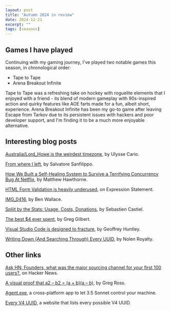```yaml
---
layout: post
title: "Autumn 2024 in review"
date: 2024-12-21
excerpt: ""
tags: [seasons]
---
```


## Games I have played

Continuing with my gaming journey, I've played two notable games this season, in chronological order:

-   Tape to Tape
-   Arena Breakout Infinite

Tape to Tape was a refreshing take on hockey with roguelite elements that I enjoyed with a friend - its blend of modern gameplay with 90s-inspired action and quirky features like AOE farts made for a fun, albeit short, experience. Arena Breakout Infinite has been my go-to game after leaving Escape from Tarkov due to its persistent issues with hackers and poor developer support, and I'm finding it to be a much more enjoyable alternative.


## Interesting blog posts

[Australia/Lord_Howe is the weirdest timezone](https://ssoready.com/blog/engineering/truths-programmers-timezones/), by Ulysse Cario.

[From where I left](https://antirez.com/news/144), by Salvatore Sanfilippo.

[How We Built a Self-Healing System to Survive a Terrifying Concurrency Bug At Netflix](https://pushtoprod.substack.com/p/netflix-terrifying-concurrency-bug), by Matthew Hawthorne.

[HTML Form Validation is heavily underused](https://expressionstatement.com/html-form-validation-is-heavily-underused), on Expression Statement.

[IMG_0416](https://ben-mini.com/2024/img-0416), by Ben Wallace.

[Spliit by the Stats: Usage, Costs, Donations](https://spliit.app/blog/spliit-by-the-stats-usage-costs-donations), by Sebastien Castiel.

[The best $4 ever spent](https://papanotes.com/the-best-4-ever-spent), by Greg Gilbert.

[Visual Studio Code is designed to fracture](https://ghuntley.com/fracture/), by Geoffrey Huntley.

[Writing Down (And Searching Through) Every UUID](https://eieio.games/blog/writing-down-every-uuid/), by Nolen Royalty.


## Other links

[Ask HN: Founders, what was the major sourcing channel for your first 100 users?](https://news.ycombinator.com/item?id=41862332), on Hacker News.

[A visual proof that a2 – b2 = (a + b)(a – b)](https://www.futilitycloset.com/2024/12/15/tidy-2/), by Greg Ross.

[Agent.exe](https://github.com/corbt/agent.exe), a cross-platform app to let 3.5 Sonnet control your machine.

[Every V4 UUID](https://everyuuid.com/), a website that lists every possible V4 UUID.